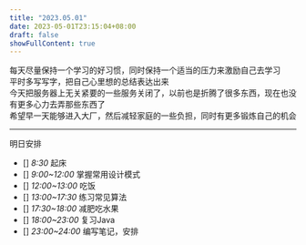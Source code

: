 ```yaml
---
title: "2023.05.01"
date: 2023-05-01T23:15:04+08:00
draft: false
showFullContent: true
---
```


每天尽量保持一个学习的好习惯，同时保持一个适当的压力来激励自己去学习  
平时多写写字，把自己心里想的总结表达出来  
今天把服务器上无关紧要的一些服务关闭了，以前也是折腾了很多东西，现在也没有更多心力去弄那些东西了  
希望早一天能够进入大厂，然后减轻家庭的一些负担，同时有更多锻炼自己的机会  

---
明日安排 
- [] *8:30* 起床
- [] *9:00~12:00* 掌握常用设计模式
- [] *12:00~13:00* 吃饭
- [] *13:00~17:30* 练习常见算法
- [] *17:30~18:00* 减肥吃水果
- [] *18:00~23:00* 复习Java
- [] *23:00~24:00* 编写笔记，安排